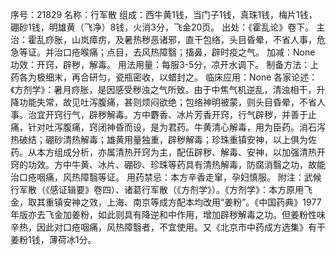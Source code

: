 序号：21829
名称：行军散
组成：西牛黄1钱，当门子1钱，真珠1钱，梅片1钱，硼砂1钱，明雄黄（飞净）8钱，火消3分，飞金20页。
出处：《霍乱论》卷下。
主治：霍乱痧胀，山岚瘴疠，及暑热秽恶诸邪，直干包络，头目昏晕，不省人事，危急等证。并治口疮喉痛；点目，去风热障翳；搐鼻，辟时疫之气。
加减：None
功效：开窍，辟秽，解毒。
用法用量：每服3-5分，凉开水调下。
制备方法：上药各为极细末，再合研匀，瓷瓶密收，以蜡封之。
临床应用：None
各家论述：《方剂学》：暑月痧胀，是因感受秽浊之气所致。由于中焦气机逆乱，清浊相干，升降功能失常，故见吐泻腹痛，甚则烦闷欲绝；包络神明被蒙，则头目昏晕，不省人事。治宜开窍行气，辟秽解毒。方中麝香、冰片芳香开窍，行气辟秽，并善于止痛，针对吐泻腹痛，窍闭神昏而设，是为君药。牛黄清心解毒，用为臣药。消石泻热破结；硼砂清热解毒；雄黄用量独重，辟秽解毒；珍珠重镇安神，以上俱为佐药。从本方组成分析，亦属清热开窍为主，配伍辟秽、解毒、安神，以加强清热开窍的功效。方中牛黄、冰片、硼砂、珍珠等药具有清热解毒，防腐消翳之功，故能治口疮咽痛，风热障翳等证。
用药禁忌：本方辛香走窜，孕妇慎服。
附注：武候行军散（《感证辑要》卷四）、诸葛行军散（《方剂学》）。《方剂学》：本方原用飞金，取其重镇安神之效，上海、南京等成方配本均改用“姜粉”。《中国药典》1977年版亦去飞金加姜粉，如此则具有降逆和中作用，增加辟秽解毒之功。但姜粉性味辛热，因此对口疮咽痛，风热障翳者，不宜使用。又《北京市中药成方选集》有干姜粉1钱，薄荷冰1分。
